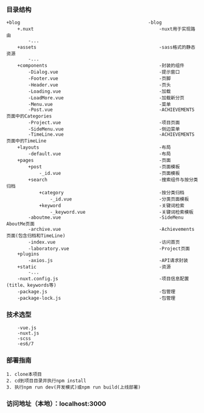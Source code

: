 ### 目录结构
    +blog                                               -blog
        +.nuxt                                              -nuxt用于实现路由
            -...
        +assets                                             -sass格式的静态资源
            -...
        +components                                         -封装的组件
            -Dialog.vue                                     -提示窗口
            -Footer.vue                                     -页脚
            -Header.vue                                     -页头
            -Loading.vue                                    -加载
            -LoadMore.vue                                   -加载新分页
            -Menu.vue                                       -菜单
            -Post.vue                                       -ACHIEVEMENTS页面中的Categories
            -Project.vue                                    -项目页面
            -SideMenu.vue                                   -侧边菜单
            -TimeLine.vue                                   -ACHIEVEMENTS页面中的TimeLine
        +layouts                                            -布局
            -default.vue                                    -布局
        +pages                                              -页面
            +post                                           -页面模板
                -_id.vue                                    -页面模板
            +search                                         -搜索组件与按分类归档
                +category                                   -按分类归档
                    -_id.vue                                -分类页面模板
                +keyword                                    -关键词检索
                    -_keyword.vue                           -关键词检索模板
            -aboutme.vue                                    -SideMenu AboutMe页面
            -archive.vue                                    -Achievements页面(包含归档和TimeLine)
            -index.vue                                      -访问首页
            -laboratory.vue                                 -Project页面
        +plugins
            -axios.js                                       -API请求封装
        +static                                             -资源
            -...
        -nuxt.config.js                                     -项目信息配置(title、keywords等)
        -package.js                                         -包管理
        -package-lock.js                                    -包管理
        
### 技术选型
 	    -vue.js
 	    -nuxt.js
 	    -scss
 	    -es6/7
        
### 部署指南
    1. clone本项目
    2. cd到项目目录并执行npm install
    3. 执行npm run dev(开发模式)或npm run build(上线部署)

### 访问地址（本地）：localhost:3000


        